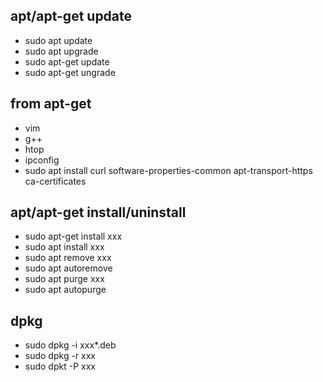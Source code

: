 ## apt/apt-get update
* sudo apt update
* sudo apt upgrade
* sudo apt-get update
* sudo apt-get ungrade

## from apt-get
* vim
* g++
* htop
* ipconfig
* sudo apt install curl software-properties-common apt-transport-https ca-certificates

## apt/apt-get install/uninstall 
* sudo apt-get install xxx
* sudo apt install xxx
* sudo apt remove xxx
* sudo apt autoremove
* sudo apt purge xxx
* sudo apt autopurge

## dpkg
* sudo dpkg -i xxx*.deb
* sudo dpkg -r xxx
* sudo dpkt -P xxx

